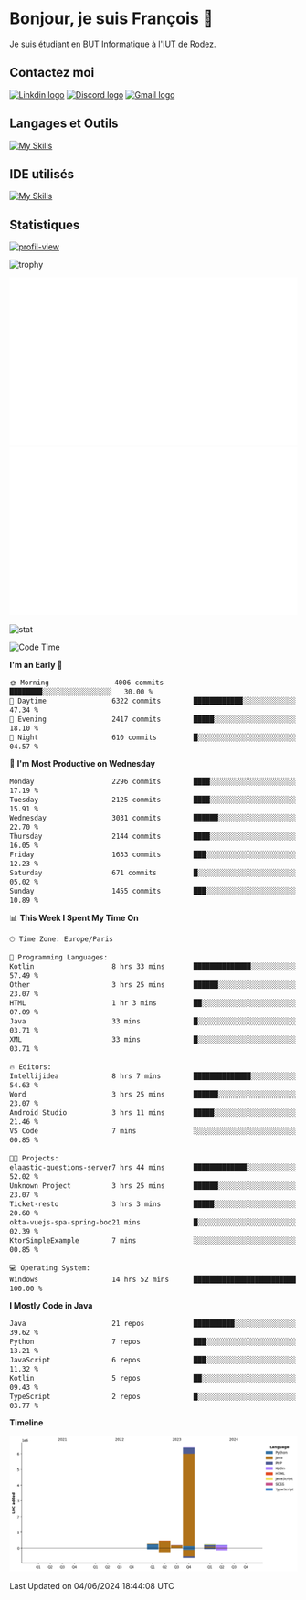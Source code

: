 # Bonjour, je suis François 👋

Je suis étudiant en BUT Informatique à l'[IUT de Rodez](https://iut-rodez.fr).

## Contactez moi

<p>
<a href="https://www.linkedin.com/in/fran%C3%A7ois-de-saint-palais-00985327a/" target="blank"><img src="https://img.shields.io/badge/LinkedIn-0077B5?style=for-the-badge&logo=linkedin&logoColor=white" alt="Linkdin logo"/></a>
<a href="https://discord.gg/francis389" target="blank"><img src="https://img.shields.io/badge/Discord-7289DA?style=for-the-badge&logo=discord&logoColor=white" alt="Discord logo" /></a>
<a href="mailto:francois-sp@gmx.fr" target="blank"><img src="https://img.shields.io/badge/Gmail-D14836?style=for-the-badge&logo=gmail&logoColor=white" alt="Gmail logo"/></a> 
</p>

## Langages et Outils

[![My Skills](https://skillicons.dev/icons?i=java,py,kotlin,spring,git,html,css,sass,svelte,vue,angular,react,bootstrap,ts,jquery,js,php,mysql,sqlite,grafana,linux,windows,figma,postman)](https://skillicons.dev)

## IDE utilisés

[![My Skills](https://skillicons.dev/icons?i=idea,phpstorm,pycharm,androidstudio,vscode,webstorm,eclipse)](https://skillicons.dev)

## Statistiques

[![profil-view](https://komarev.com/ghpvc/?username=francois389&label=Profile%20views&color=0e75b6&style=flat)](https://github.com/ryo-ma/github-profile-trophy)

![trophy](https://github-profile-trophy.vercel.app/?username=Francois389&theme=onedark&column=-1)

![top-lang](https://raw.githubusercontent.com/Francois389/github-stat/master/generated/languages.svg#gh-dark-mode-only)
![](https://raw.githubusercontent.com/Francois389/github-stat/master/generated/overview.svg#gh-dark-mode-only)

![stat](https://github-readme-stats.vercel.app/api?username=francois389&show_icons=true&locale=fr&theme=onedark)

<!--START_SECTION:waka-->
![Code Time](http://img.shields.io/badge/Code%20Time-255%20hrs-blue)

**I'm an Early 🐤** 

```text
🌞 Morning                4006 commits        ████████░░░░░░░░░░░░░░░░░   30.00 % 
🌆 Daytime                6322 commits        ████████████░░░░░░░░░░░░░   47.34 % 
🌃 Evening                2417 commits        █████░░░░░░░░░░░░░░░░░░░░   18.10 % 
🌙 Night                  610 commits         █░░░░░░░░░░░░░░░░░░░░░░░░   04.57 % 
```
📅 **I'm Most Productive on Wednesday** 

```text
Monday                   2296 commits        ████░░░░░░░░░░░░░░░░░░░░░   17.19 % 
Tuesday                  2125 commits        ████░░░░░░░░░░░░░░░░░░░░░   15.91 % 
Wednesday                3031 commits        ██████░░░░░░░░░░░░░░░░░░░   22.70 % 
Thursday                 2144 commits        ████░░░░░░░░░░░░░░░░░░░░░   16.05 % 
Friday                   1633 commits        ███░░░░░░░░░░░░░░░░░░░░░░   12.23 % 
Saturday                 671 commits         █░░░░░░░░░░░░░░░░░░░░░░░░   05.02 % 
Sunday                   1455 commits        ███░░░░░░░░░░░░░░░░░░░░░░   10.89 % 
```


📊 **This Week I Spent My Time On** 

```text
🕑︎ Time Zone: Europe/Paris

💬 Programming Languages: 
Kotlin                   8 hrs 33 mins       ██████████████░░░░░░░░░░░   57.49 % 
Other                    3 hrs 25 mins       ██████░░░░░░░░░░░░░░░░░░░   23.07 % 
HTML                     1 hr 3 mins         ██░░░░░░░░░░░░░░░░░░░░░░░   07.09 % 
Java                     33 mins             █░░░░░░░░░░░░░░░░░░░░░░░░   03.71 % 
XML                      33 mins             █░░░░░░░░░░░░░░░░░░░░░░░░   03.71 % 

🔥 Editors: 
Intellijidea             8 hrs 7 mins        ██████████████░░░░░░░░░░░   54.63 % 
Word                     3 hrs 25 mins       ██████░░░░░░░░░░░░░░░░░░░   23.07 % 
Android Studio           3 hrs 11 mins       █████░░░░░░░░░░░░░░░░░░░░   21.46 % 
VS Code                  7 mins              ░░░░░░░░░░░░░░░░░░░░░░░░░   00.85 % 

🐱‍💻 Projects: 
elaastic-questions-server7 hrs 44 mins       █████████████░░░░░░░░░░░░   52.02 % 
Unknown Project          3 hrs 25 mins       ██████░░░░░░░░░░░░░░░░░░░   23.07 % 
Ticket-resto             3 hrs 3 mins        █████░░░░░░░░░░░░░░░░░░░░   20.60 % 
okta-vuejs-spa-spring-boo21 mins             █░░░░░░░░░░░░░░░░░░░░░░░░   02.39 % 
KtorSimpleExample        7 mins              ░░░░░░░░░░░░░░░░░░░░░░░░░   00.85 % 

💻 Operating System: 
Windows                  14 hrs 52 mins      █████████████████████████   100.00 % 
```

**I Mostly Code in Java** 

```text
Java                     21 repos            ██████████░░░░░░░░░░░░░░░   39.62 % 
Python                   7 repos             ███░░░░░░░░░░░░░░░░░░░░░░   13.21 % 
JavaScript               6 repos             ███░░░░░░░░░░░░░░░░░░░░░░   11.32 % 
Kotlin                   5 repos             ██░░░░░░░░░░░░░░░░░░░░░░░   09.43 % 
TypeScript               2 repos             █░░░░░░░░░░░░░░░░░░░░░░░░   03.77 % 
```



**Timeline**

![Lines of Code chart](https://raw.githubusercontent.com/Francois389/Francois389/main/assets/bar_graph.png)


 Last Updated on 04/06/2024 18:44:08 UTC
<!--END_SECTION:waka-->
